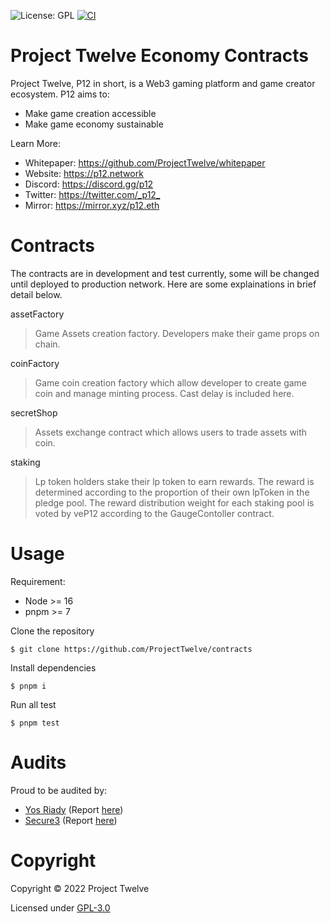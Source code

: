 ![License: GPL](https://img.shields.io/badge/license-GPLv3-blue) [![CI](https://github.com/ProjectTwelve/contracts/actions/workflows/push.yml/badge.svg)](https://github.com/ProjectTwelve/contracts/actions/workflows/push.yml/)

# Project Twelve Economy Contracts

Project Twelve, P12 in short, is a Web3 gaming platform and game creator ecosystem. P12 aims to:

- Make game creation accessible
- Make game economy sustainable

Learn More:

- Whitepaper: <https://github.com/ProjectTwelve/whitepaper>
- Website: <https://p12.network>
- Discord: <https://discord.gg/p12>
- Twitter: <https://twitter.com/_p12_>
- Mirror: <https://mirror.xyz/p12.eth>

# Contracts

The contracts are in development and test currently, some will be changed until deployed to production network. Here are some explainations in brief detail below.

assetFactory

> Game Assets creation factory. Developers make their game props on chain.

coinFactory

> Game coin creation factory which allow developer to create game coin and manage minting process. Cast delay is included here.

secretShop

> Assets exchange contract which allows users to trade assets with coin.

staking

> Lp token holders stake their lp token to earn rewards. The reward is determined according to the proportion of their own lpToken in the pledge pool. The reward distribution weight for each staking pool is voted by veP12 according to the GaugeContoller contract.

# Usage

Requirement:

- Node >= 16
- pnpm >= 7

Clone the repository

```shell
$ git clone https://github.com/ProjectTwelve/contracts
```

Install dependencies

```shell
$ pnpm i
```

Run all test

```shell
$ pnpm test
```

# Audits

Proud to be audited by:

- [Yos Riady](https://yos.io/) (Report [here](https://github.com/ProjectTwelve/contracts/blob/main/audits/2022-07-pre-audit.pdf))
- [Secure3](https://www.secure3.io/) (Report [here](https://github.com/ProjectTwelve/contracts/blob/main/audits/2022-08-secure3-audit.pdf))

# Copyright

Copyright © 2022 Project Twelve

Licensed under [GPL-3.0](LICENSE)
